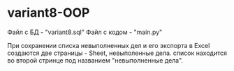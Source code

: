# variant8-OOP

Файл с БД - "variant8.sql"
Файл с кодом - "main.py"

При сохранении списка невыполненных дел и его экспорта в Excel создаются две страницы - Sheet, невыполенные дела. список находится во второй стринце под названием "невыполненные дела".
